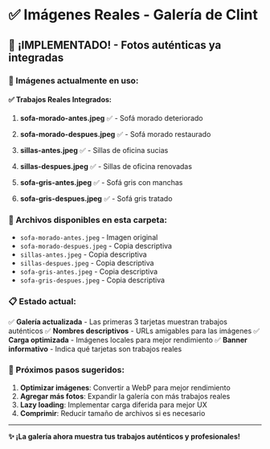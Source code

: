 # ✅ Imágenes Reales - Galería de Clint

## 🎉 ¡IMPLEMENTADO! - Fotos auténticas ya integradas

### 📸 Imágenes actualmente en uso:

#### ✅ **Trabajos Reales Integrados:**

1. **sofa-morado-antes.jpeg** ✅ - Sofá morado deteriorado 
2. **sofa-morado-despues.jpeg** ✅ - Sofá morado restaurado

3. **sillas-antes.jpeg** ✅ - Sillas de oficina sucias
4. **sillas-despues.jpeg** ✅ - Sillas de oficina renovadas  

5. **sofa-gris-antes.jpeg** ✅ - Sofá gris con manchas
6. **sofa-gris-despues.jpeg** ✅ - Sofá gris tratado

### 🔧 Archivos disponibles en esta carpeta:

- `sofa-morado-antes.jpeg` - Imagen original
- `sofa-morado-despues.jpeg` - Copia descriptiva 
- `sillas-antes.jpeg` - Copia descriptiva
- `sillas-despues.jpeg` - Copia descriptiva
- `sofa-gris-antes.jpeg` - Copia descriptiva
- `sofa-gris-despues.jpeg` - Copia descriptiva

### 📋 Estado actual:

✅ **Galería actualizada** - Las primeras 3 tarjetas muestran trabajos auténticos
✅ **Nombres descriptivos** - URLs amigables para las imágenes
✅ **Carga optimizada** - Imágenes locales para mejor rendimiento
✅ **Banner informativo** - Indica qué tarjetas son trabajos reales

### 🚀 Próximos pasos sugeridos:

1. **Optimizar imágenes**: Convertir a WebP para mejor rendimiento
2. **Agregar más fotos**: Expandir la galería con más trabajos reales
3. **Lazy loading**: Implementar carga diferida para mejor UX
4. **Comprimir**: Reducir tamaño de archivos si es necesario

---
**✨ ¡La galería ahora muestra tus trabajos auténticos y profesionales!**